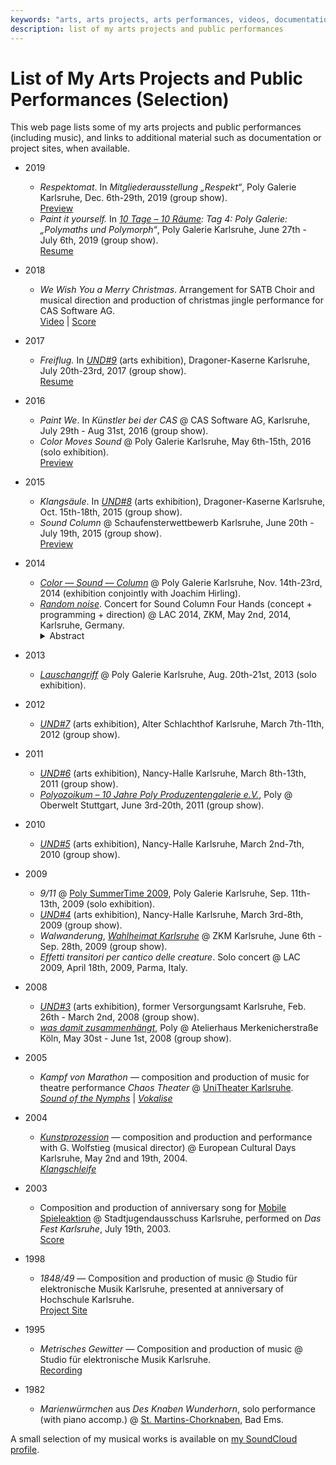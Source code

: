 ```yaml
---
keywords: "arts, arts projects, arts performances, videos, documentation"
description: list of my arts projects and public performances
---
```


# List of My Arts Projects and Public Performances (Selection)

This web page lists some of my arts projects and public performances
(including music), and links to additional material such as
documentation or project sites, when available.

* 2019
  * _Respektomat_.  In _Mitgliederausstellung „Respekt“_, Poly Galerie
    Karlsruhe, Dec. 6th-29th, 2019 (group show).<br />
    [Preview](https://www.inka-magazin.de/kunst-design/poly-mitgliederausstellung-jahresrueckblick-mit-respekt.html)
  * _Paint it yourself._ In _[10 Tage – 10
    Räume](http://www.und-1.de/10tage10raeume/index.html): Tag 4: Poly
    Galerie: „Polymaths und Polymorph“_, Poly Galerie Karlsruhe, June
    27th - July 6th, 2019 (group show).<br />
    [Resume](https://www.youtube.com/watch?v=VHPs8b5SiW0)

* 2018
  * _We Wish You a Merry Christmas_.  Arrangement for SATB Choir and
    musical direction and production of christmas jingle performance
    for CAS Software AG.<br />
   [Video](https://www.youtube.com/watch?v=MxfChryaEjc) |
   [Score](https://github.com/soundpaint/scores/tree/master/we-wish-you-a-merry-christmas)

* 2017
  * _Freiflug._ In [_UND#9_](http://www.und-1.de/) (arts exhibition),
    Dragoner-Kaserne Karlsruhe, July 20th-23rd, 2017 (group show).<br
    /> [Resume](https://www.youtube.com/watch?v=pDwdSbA5rck)

* 2016
  * _Paint We_.  In _Künstler bei der CAS_ @ CAS Software AG,
    Karlsruhe, July 29th - Aug 31st, 2016 (group show).
  * _Color Moves Sound_ @ Poly Galerie Karlsruhe, May 6th-15th, 2016
    (solo exhibition).<br />
    [Preview](https://www.youtube.com/watch?v=7wb6pat2H8s)

* 2015
  * _Klangsäule_.  In [_UND#8_](http://www.und-1.de/) (arts
    exhibition), Dragoner-Kaserne Karlsruhe, Oct. 15th-18th, 2015
    (group show).
  * _Sound Column_ @ Schaufensterwettbewerb Karlsruhe, June 20th - July
    19th, 2015 (group show).<br />
    [Preview](https://www.youtube.com/watch?v=0mqau10weyE)

* 2014
  * [_Color — Sound —
    Column_](http://poly-galerie.org/archiv_2014-11-14_hirling_reuter.html)
    @ Poly Galerie Karlsruhe, Nov. 14th-23rd, 2014 (exhibition
    conjointly with Joachim Hirling).
  * [_Random
    noise_](https://zkm.de/en/event/2014/05/linux-audio-conference-2014-playroom).
    Concert for Sound Column Four Hands (concept + programming +
    direction) @ LAC 2014, ZKM, May 2nd, 2014, Karlsruhe, Germany.<br
    />
    <details>
      <summary>Abstract</summary>
      Two players give a concert in a competitive manner.  They put
      and rearrange colored shapes and symbols on an advertising
      column that slowly rotates.  The surface of the column is
      scanned, and a computer program renders the shapes and symbols
      into sound, as they move under a virtual playhead cursor that is
      projected onto the column.<br />
      Since the players compete in uncoordinated fashion rather than
      cooperate, the overall picture grows wildly.  Both players are
      struggling to dominate the system by putting as much information
      as possible onto the column.  As their competition finally
      results in big chaos, the overall informational content
      approaches zero, resulting in random noise.
    </details>

* 2013
  * [_Lauschangriff_](http://poly-galerie.org/archiv_2013-08-20_reuter.html)
    @ Poly Galerie Karlsruhe, Aug. 20th-21st, 2013 (solo exhibition).

* 2012
  * [_UND#7_](http://www.und-1.de/) (arts exhibition), Alter
    Schlachthof Karlsruhe, March 7th-11th, 2012 (group show).

* 2011
  * [_UND#6_](http://www.und-1.de/) (arts exhibition), Nancy-Halle
    Karlsruhe, March 8th-13th, 2011 (group show).
  * [_Polyozoikum – 10 Jahre Poly Produzentengalerie
    e.V._](http://poly-galerie.org/archiv_2011%20-%2006-%20juni%20-%20poly%20bei%20oberwelt.html),
    Poly @ Oberwelt Stuttgart, June 3rd-20th, 2011 (group show).

* 2010
  * [_UND#5_](http://www.und-1.de/) (arts exhibition), Nancy-Halle
    Karlsruhe, March 2nd-7th, 2010 (group show).

[//]: # "TODO: Exhibition @ Immobilien Laub"

* 2009
  * _9/11_ @ [Poly SummerTime
    2009](http://poly-galerie.org/archiv_2009%20-%2008%20-%20august_summertime.html),
    Poly Galerie Karlsruhe, Sep. 11th-13th, 2009 (solo exhibition).
  * [_UND#4_](http://www.und-1.de/) (arts exhibition), Nancy-Halle
    Karlsruhe, March 3rd-8th, 2009 (group show).
  * _Walwanderung_, [_Wahlheimat
    Karlsruhe_](https://zkm.de/de/event/2009/06/wahlheimat) @ ZKM
    Karlsruhe, June 6th - Sep. 28th, 2009 (group show).
  * _Effetti transitori per cantico delle creature_.  Solo concert @
    LAC 2009, April 18th, 2009, Parma, Italy.

* 2008
  * [_UND#3_](http://www.und-1.de/) (arts exhibition), former
    Versorgungsamt Karlsruhe, Feb. 26th - March 2nd, 2008 (group
    show).
  * [_was damit
    zusammenhängt_](http://poly-galerie.org/archiv_2008_koeln%20poly_mai.html),
    Poly @ Atelierhaus Merkenicherstraße Köln, May 30st - June 1st,
    2008 (group show).

* 2005
  * _Kampf von Marathon_ — composition and production of music for
    theatre performance _Chaos Theater_ @ [UniTheater
    Karlsruhe](https://www.unitheater.de).<br />
    [_Sound of the
    Nymphs_](https://soundcloud.com/soundpaint-1/synth-nymph-a02) |
    [_Vokalise_](https://soundcloud.com/soundpaint-1/vokalise)

* 2004
  * [_Kunstprozession_](http://www.wolfstieg.com/D/Dokumente/Yol/Texte.htm)
    — composition and production and performance with G. Wolfstieg
    (musical director) @ European Cultural Days Karlsruhe, May 2nd and
    19th, 2004.<br />
    [_Klangschleife_](https://soundcloud.com/soundpaint-1/klangschleife)

* 2003
  * Composition and production of anniversary song for [Mobile
    Spieleaktion](https://mobi-aktion.de) @ Stadtjugendausschuss
    Karlsruhe, performed on _Das Fest Karlsruhe_, July 19th, 2003.<br />
    [Score](https://github.com/soundpaint/scores/tree/master/mobisong)

* 1998
  * _1848/49_ — Composition and production of music @ Studio für
    elektronische Musik Karlsruhe, presented at anniversary of
    Hochschule Karlsruhe.<br />
    [Project Site](https://github.com/soundpaint/imgsnd#184849)

* 1995
  * _Metrisches Gewitter_ — Composition and production of music @
    Studio für elektronische Musik Karlsruhe.<br />
    [Recording](https://soundcloud.com/soundpaint-1/metric-thunderstorm)

* 1982
  * _Marienwürmchen_ aus _Des Knaben Wunderhorn_, solo performance
    (with piano accomp.) @
    [St. Martins-Chorknaben](https://www.st-martins-chor.de/), Bad
    Ems.

A small selection of my musical works is available on [my SoundCloud
profile](https://soundcloud.com/soundpaint-1).
